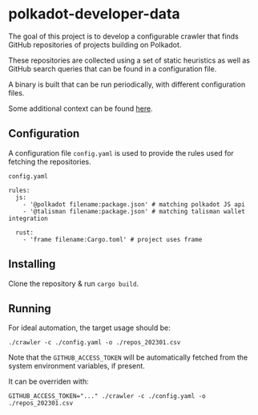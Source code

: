 # polkadot-developer-data

The goal of this project is to develop a configurable crawler that finds GitHub repositories of projects building on Polkadot. 

These repositories are collected using a set of static heuristics as well as GitHub search queries that can be found in a configuration file.  

A binary is built that can be run periodically, with different configuration files. 

Some additional context can be found [here](https://forum.parity.io/t/developer-activity-getting-it-right/1695).


## Configuration 

A configuration file `config.yaml` is used to provide the rules used for fetching the repositories.

`config.yaml`

```
rules:
  js:
    - '@polkadot filename:package.json' # matching polkadot JS api
    - '@talisman filename:package.json' # matching talisman wallet integration
	
  rust:
    - 'frame filename:Cargo.toml' # project uses frame

```

## Installing

Clone the repository & run `cargo build`.

## Running

For ideal automation, the target usage should be:

```
./crawler -c ./config.yaml -o ./repos_202301.csv
```

Note that the `GITHUB_ACCESS_TOKEN` will be automatically fetched from the system environment variables, if present. 

It can be overriden with:

```
GITHUB_ACCESS_TOKEN="..." ./crawler -c ./config.yaml -o ./repos_202301.csv
```